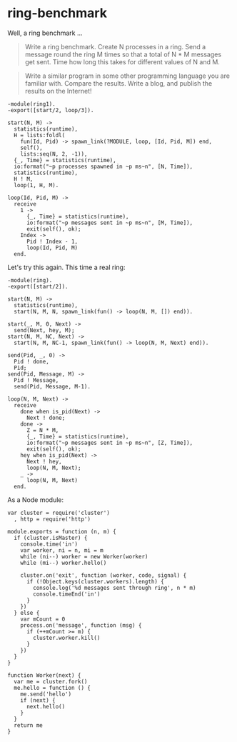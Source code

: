 # ring-benchmark

Well, a ring benchmark ...

> Write a ring benchmark. Create N processes in a ring. Send a message round the ring M times so that a total of N * M messages get sent. Time how long this takes for different values of N and M.

> Write a similar program in some other programming language you are familiar with. Compare the results. Write a blog, and publish the results on the Internet!

    -module(ring1).
    -export([start/2, loop/3]).

    start(N, M) ->
      statistics(runtime),
      H = lists:foldl(
        fun(Id, Pid) -> spawn_link(?MODULE, loop, [Id, Pid, M]) end,
        self(),
        lists:seq(N, 2, -1)),
      {_, Time} = statistics(runtime),
      io:format("~p processes spawned in ~p ms~n", [N, Time]),
      statistics(runtime),
      H ! M,
      loop(1, H, M).

    loop(Id, Pid, M) ->
      receive
        1 ->
          {_, Time} = statistics(runtime),
          io:format("~p messages sent in ~p ms~n", [M, Time]),
          exit(self(), ok);
        Index ->
          Pid ! Index - 1,
          loop(Id, Pid, M)
      end. 

Let's try this again. This time a real ring:

    -module(ring).
    -export([start/2]).

    start(N, M) ->
      statistics(runtime),
      start(N, M, N, spawn_link(fun() -> loop(N, M, []) end)).

    start(_, M, 0, Next) ->
      send(Next, hey, M);
    start(N, M, NC, Next) ->
      start(N, M, NC-1, spawn_link(fun() -> loop(N, M, Next) end)).

    send(Pid, _, 0) ->
      Pid ! done,
      Pid;
    send(Pid, Message, M) ->
      Pid ! Message,
      send(Pid, Message, M-1).

    loop(N, M, Next) ->
      receive
        done when is_pid(Next) ->
          Next ! done;
        done ->
          Z = N * M,
          {_, Time} = statistics(runtime),
          io:format("~p messages sent in ~p ms~n", [Z, Time]),
          exit(self(), ok);
        hey when is_pid(Next) ->
          Next ! hey,
          loop(N, M, Next);
        _ ->
          loop(N, M, Next)
      end.

As a Node module:

    var cluster = require('cluster')
      , http = require('http')

    module.exports = function (n, m) {
      if (cluster.isMaster) {
        console.time('in')
        var worker, ni = n, mi = m
        while (ni--) worker = new Worker(worker)
        while (mi--) worker.hello()

        cluster.on('exit', function (worker, code, signal) {
          if (!Object.keys(cluster.workers).length) {
            console.log('%d messages sent through ring', n * m)
            console.timeEnd('in')
          }
        })
      } else {
        var mCount = 0
        process.on('message', function (msg) {
          if (++mCount >= m) {
            cluster.worker.kill()
          }
        })
      }
    }

    function Worker(next) {
      var me = cluster.fork()
      me.hello = function () {
        me.send('hello')
        if (next) {
          next.hello()
        }
      }
      return me
    }


